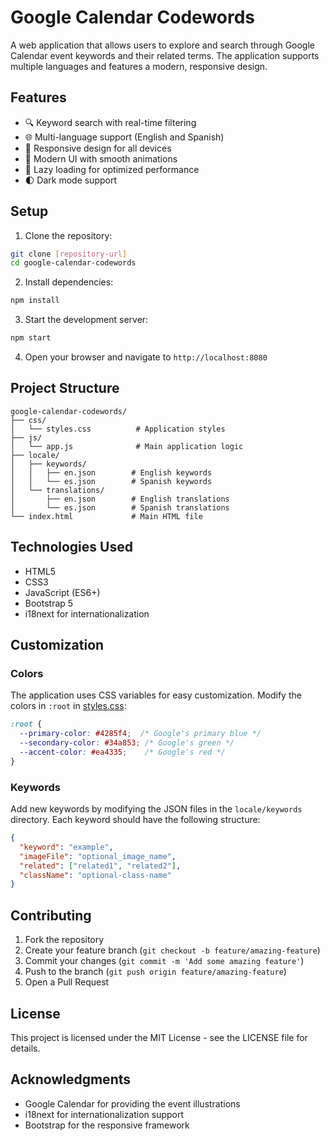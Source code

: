 # Google Calendar Codewords

A web application that allows users to explore and search through Google Calendar event keywords and their related terms. The application supports multiple languages and features a modern, responsive design.

## Features

- 🔍 Keyword search with real-time filtering
- 🌐 Multi-language support (English and Spanish)
- 📱 Responsive design for all devices
- 🎨 Modern UI with smooth animations
- 📱 Lazy loading for optimized performance
- 🌓 Dark mode support

## Setup

1. Clone the repository:
```bash
git clone [repository-url]
cd google-calendar-codewords
```

2. Install dependencies:
```bash
npm install
```

3. Start the development server:
```bash
npm start
```

4. Open your browser and navigate to `http://localhost:8080`

## Project Structure

```
google-calendar-codewords/
├── css/
│   └── styles.css          # Application styles
├── js/
│   └── app.js              # Main application logic
├── locale/
│   ├── keywords/
│   │   ├── en.json        # English keywords
│   │   └── es.json        # Spanish keywords
│   └── translations/
│       ├── en.json        # English translations
│       └── es.json        # Spanish translations
└── index.html             # Main HTML file
```

## Technologies Used

- HTML5
- CSS3
- JavaScript (ES6+)
- Bootstrap 5
- i18next for internationalization

## Customization

### Colors
The application uses CSS variables for easy customization. Modify the colors in `:root` in [styles.css](cci:7://file:///home/bound3r/Development/housemedia/hm/google-calendar-codewords/css/styles.css:0:0-0:0):

```css
:root {
  --primary-color: #4285f4;  /* Google's primary blue */
  --secondary-color: #34a853; /* Google's green */
  --accent-color: #ea4335;    /* Google's red */
}
```

### Keywords
Add new keywords by modifying the JSON files in the `locale/keywords` directory. Each keyword should have the following structure:

```json
{
  "keyword": "example",
  "imageFile": "optional_image_name",
  "related": ["related1", "related2"],
  "className": "optional-class-name"
}
```

## Contributing

1. Fork the repository
2. Create your feature branch (`git checkout -b feature/amazing-feature`)
3. Commit your changes (`git commit -m 'Add some amazing feature'`)
4. Push to the branch (`git push origin feature/amazing-feature`)
5. Open a Pull Request

## License

This project is licensed under the MIT License - see the LICENSE file for details.

## Acknowledgments

- Google Calendar for providing the event illustrations
- i18next for internationalization support
- Bootstrap for the responsive framework
